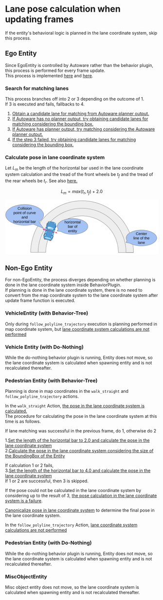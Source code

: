 # Lane pose calculation when updating frames

If the entity's behavioral logic is planned in the lane coordinate system, skip this process.

## Ego Entity

Since EgoEntity is controlled by Autoware rather than the behavior plugin, this process is performed for every frame update.  
This process is implemented [here](https://github.com/tier4/scenario_simulator_v2/blob/5f19d39ef29243396f26225976975f0c27914c12/simulation/traffic_simulator/src/api/api.cpp#L240C9-L240C19) and [here](https://github.com/tier4/scenario_simulator_v2/blob/5f19d39ef29243396f26225976975f0c27914c12/simulation/traffic_simulator/src/entity/ego_entity.cpp#L276-L312).

### Search for matching lanes

This process branches off into 2 or 3 depending on the outcome of 1.  
If 3 is executed and fails, fallbacks to 4.

1. [Obtain a candidate lane for matching from Autoware planner output.](https://github.com/tier4/scenario_simulator_v2/blob/5f19d39ef29243396f26225976975f0c27914c12/simulation/traffic_simulator/src/entity/ego_entity.cpp#L276)
2. [If Autoware has no planner output, try obtaining candidate lanes for matching considering the bounding box.](https://github.com/tier4/scenario_simulator_v2/blob/5f19d39ef29243396f26225976975f0c27914c12/simulation/traffic_simulator/src/entity/ego_entity.cpp#L286-L287)
3. [If Autoware has planner output, try matching considering the Autoware planner output.](https://github.com/tier4/scenario_simulator_v2/blob/5f19d39ef29243396f26225976975f0c27914c12/simulation/traffic_simulator/src/entity/ego_entity.cpp#L289-L290)
4. [If the step 3 failed, try obtaining candidate lanes for matching considering the bounding box.](https://github.com/tier4/scenario_simulator_v2/blob/5f19d39ef29243396f26225976975f0c27914c12/simulation/traffic_simulator/src/entity/ego_entity.cpp#L292-L293)

### Calculate pose in lane coordinate system

Let $L_m$ be the length of the horizontal bar used in the lane coordinate system calculation and the tread of the front wheels be $t_f$ and the tread of the rear wheels be $t_r$.
See also [here.](https://github.com/tier4/scenario_simulator_v2/blob/5f19d39ef29243396f26225976975f0c27914c12/simulation/traffic_simulator/src/entity/ego_entity.cpp#L278-L284)

$$L_m = max(t_r, t_f) + 2.0$$

![Lane pose calculation](../../image/lane_pose_calculation.png "Lane pose calculation.")

## Non-Ego Entity

For non-EgoEntity, the process diverges depending on whether planning is done in the lane coordinate system inside BehaviorPlugin.  
If planning is done in the lane coordinate system, there is no need to convert from the map coordinate system to the lane coordinate system after update frame function is executed.

### VehicleEntity (with Behavior-Tree)

Only during `follow_polyline_trajectory` execution is planning performed in map coordinate system, but [lane coordinate system calculations are not performed](https://github.com/tier4/scenario_simulator_v2/blob/5f19d39ef29243396f26225976975f0c27914c12/simulation/traffic_simulator/src/behavior/follow_trajectory.cpp#L546)

### Vehicle Entity (with Do-Nothing)

While the do-nothing behavior plugin is running, Entity does not move, so the lane coordinate system is calculated when spawning entity and is not recalculated thereafter.

### Pedestrian Entity (with Behavior-Tree)

Planning is done in map coordinates in the `walk_straight` and `follow_polyline_trajectory` actions. 

In the `walk_straight` Action, [the pose in the lane coordinate system is calculated.](https://github.com/tier4/scenario_simulator_v2/blob/5f19d39ef29243396f26225976975f0c27914c12/simulation/behavior_tree_plugin/src/pedestrian/pedestrian_action_node.cpp#L56)  
The procedure for calculating the pose in the lane coordinate system at this time is as follows.  

If lane matching was successful in the previous frame, do 1, otherwise do 2

1.[Set the length of the horizontal bar to 2.0 and calculate the pose in the lane coordinate system](https://github.com/tier4/scenario_simulator_v2/blob/5f19d39ef29243396f26225976975f0c27914c12/simulation/behavior_tree_plugin/src/pedestrian/pedestrian_action_node.cpp#L72-L77)  
2.[Calculate the pose in the lane coordinate system considering the size of the BoundingBox of the Entity](https://github.com/tier4/scenario_simulator_v2/blob/5f19d39ef29243396f26225976975f0c27914c12/simulation/behavior_tree_plugin/src/pedestrian/pedestrian_action_node.cpp#L79-L83)  

If calculation 1 or 2 fails,  
3.[Set the length of the horizontal bar to 4.0 and calculate the pose in the lane coordinate system](https://github.com/tier4/scenario_simulator_v2/blob/5f19d39ef29243396f26225976975f0c27914c12/simulation/behavior_tree_plugin/src/pedestrian/pedestrian_action_node.cpp#L86-L91)  
If 1 or 2 are successful, then 3 is skipped.

If the pose could not be calculated in the lane coordinate system by considering up to the result of 3, [the pose calculation in the lane coordinate system is a failure](https://github.com/tier4/scenario_simulator_v2/blob/5f19d39ef29243396f26225976975f0c27914c12/simulation/behavior_tree_plugin/src/pedestrian/pedestrian_action_node.cpp#L125).

[Canonicalize pose in lane coordinate system](https://github.com/tier4/scenario_simulator_v2/blob/5f19d39ef29243396f26225976975f0c27914c12/simulation/behavior_tree_plugin/src/pedestrian/pedestrian_action_node.cpp#L94) to determine the final pose in the lane coordinate system.

In the `follow_polyline_trajectory` Action, [lane coordinate system calculations are not performed](https://github.com/tier4/scenario_simulator_v2/blob/5f19d39ef29243396f26225976975f0c27914c12/simulation/traffic_simulator/src/behavior/follow_trajectory.cpp#L546)

### Pedestrian Entity (with Do-Nothing)

While the do-nothing behavior plugin is running, Entity does not move, so the lane coordinate system is calculated when spawning entity and is not recalculated thereafter.

### MiscObjectEntity

Misc object entity does not move, so the lane coordinate system is calculated when spawning entity and is not recalculated thereafter.
